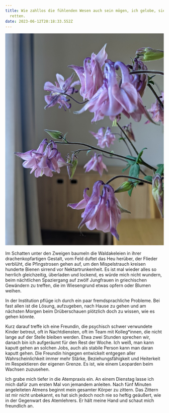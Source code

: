 ```yaml
---
title: Wie zahllos die fühlenden Wesen auch sein mögen, ich gelobe, sie alle zu
  retten.
date: 2023-06-12T20:18:33.552Z
---
```



![Akelei2](/uploads/akelei-2.jpg "Akelei2")

Im Schatten unter den Zweigen baumeln die Waldakeleien in ihrer drachenkopfartigen Gestalt, vom Feld duftet das Heu herüber, der Flieder verblüht, die Pfingstrosen gehen auf, um den Mispelstrauch kreisen hunderte Bienen sirrend vor Nektartrunkenheit. Es ist mal wieder alles so herrlich gleichzeitig, überladen und lockend, es würde mich nicht wundern, beim nächtlichen Spaziergang auf zwölf Jungfrauen in griechischen Gewändern zu treffen, die im Wiesengrund etwas opfern oder Blumen weihen.

In der Institution pflüge ich durch ein paar fremdsprachliche Probleme. Bei fast allen ist die Lösung, aufzugeben, nach Hause zu gehen und am nächsten Morgen beim Drüberschauen plötzlich doch zu wissen, wie es gehen könnte.

Kurz darauf treffe ich eine Freundin, die psychisch schwer verwundete Kinder betreut, oft in Nachtdiensten, oft im Team mit Kolleg*innen, die nicht lange auf der Stelle bleiben werden. Etwa zwei Stunden sprechen wir, danach bin ich aufgeräumt für den Rest der Woche. Ich weiß, man kann kaputt gehen an solchen Jobs, auch als stabile Person kann man daran kaputt gehen. Die Freundin hingegen entwickelt entgegen aller Wahrscheinlichkeit immer mehr Stärke, Beziehungsfähigkeit und Heiterkeit im Respektieren der eigenen Grenze. Es ist, wie einem Leoparden beim Wachsen zuzusehen.

Ich grabe mich tiefer in die Atempraxis ein. An einem Dienstag lasse ich mich dafür zum ersten Mal von jemandem anleiten. Nach fünf Minuten angeleiteten Atmens beginnt mein gesamter Körper zu zittern. Das Zittern ist mir nicht unbekannt, es hat sich jedoch noch nie so heftig geäußert, wie in der Gegenwart des Atemlehrers. Er hält meine Hand und schaut mich freundlich an.